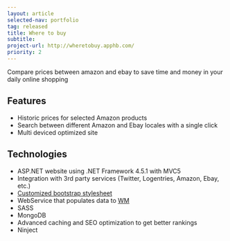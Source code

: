 ```yaml
---
layout: article
selected-nav: portfolio
tag: released
title: Where to buy
subtitle: 
project-url: http://wheretobuy.apphb.com/
priority: 2
---
```


Compare prices between amazon and ebay to save time and money in your daily online shopping

Features
--------

* Historic prices for selected Amazon products
* Search between different Amazon and Ebay locales with a single click
* Multi deviced optimized site


Technologies
------------

* ASP.NET website using .NET Framework 4.5.1 with MVC5
* Integration with 3rd party services (Twitter, Logentries, Amazon, Ebay, etc.)
* [Customized bootstrap stylesheet][2]
* WebService that populates data to [WM][1]
* SASS
* MongoDB
* Advanced caching and SEO optimization to get better rankings
* Ninject


[1]: /portfolio/whishlist-manager.html
[2]: /portfolio/bootstrap-customization.html